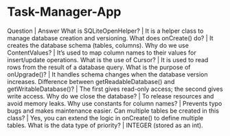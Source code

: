# Task-Manager-App

Question | Answer
What is SQLiteOpenHelper? 
| It is a helper class to manage database creation and versioning.
What does onCreate() do? 
| It creates the database schema (tables, columns).
Why do we use ContentValues? 
| It’s used to map column names to their values for insert/update operations.
What is the use of Cursor? 
| It is used to read rows from the result of a database query.
What is the purpose of onUpgrade()? 
| It handles schema changes when the database version increases.
Difference between getReadableDatabase() and getWritableDatabase()? 
| The first gives read-only access; the second gives write access.
Why do we close the database? 
| To release resources and avoid memory leaks.
Why use constants for column names? 
| Prevents typo bugs and makes maintenance easier.
Can multiple tables be created in this class? 
| Yes, you can extend the logic in onCreate() to define multiple tables.
What is the data type of priority? 
| INTEGER (stored as an int).

